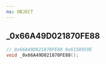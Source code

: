 ```yaml
---
ns: OBJECT
---
```

## _0x66A49D021870FE88

```c
// 0x66A49D021870FE88 0x6158959E
void _0x66A49D021870FE88();
```


